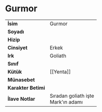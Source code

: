 # Gurmor   
|  |  |  
|---|---|  
| **İsim** | Gurmor |  
| **Soyadı** |  |  
| **Hizip** |  |  
| **Cinsiyet** | Erkek |  
| **Irk** | Goliath |  
| **Sınıf** |  |  
| **Kütük** | [[Yenta]] |  
| **Münasebet** |  |  
| **Karakter Betimi** |  |  
| **İlave Notlar** | Sıradan goliath işte<br>Mark'ın adamı |  
